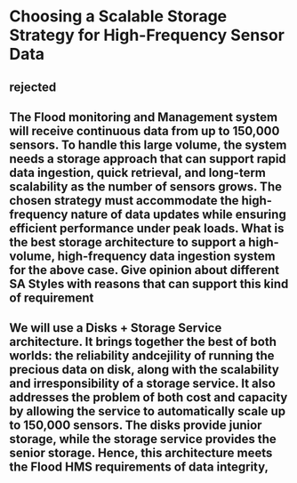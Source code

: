 # Choosing a Scalable Storage Strategy for High-Frequency Sensor Data 

## rejected

## The Flood monitoring and Management system will receive continuous data from up to 150,000 sensors. To handle this large volume, the system needs a storage approach that can support rapid data ingestion, quick retrieval, and long-term scalability as the number of sensors grows. The chosen strategy must accommodate the high-frequency nature of data updates while ensuring efficient performance under peak loads. What is the best storage architecture to support a high-volume, high-frequency data ingestion system for the above case. Give opinion about different SA Styles with reasons that can support this kind of requirement

## We will use a Disks + Storage Service architecture. It brings together the best of both worlds: the reliability andcejility of running the precious data on disk, along with the scalability and irresponsibility of a storage service. It also addresses the problem of both cost and capacity by allowing the service to automatically scale up to 150,000 sensors. The disks provide junior storage, while the storage service provides the senior storage. Hence, this architecture meets the Flood HMS requirements of data integrity,
